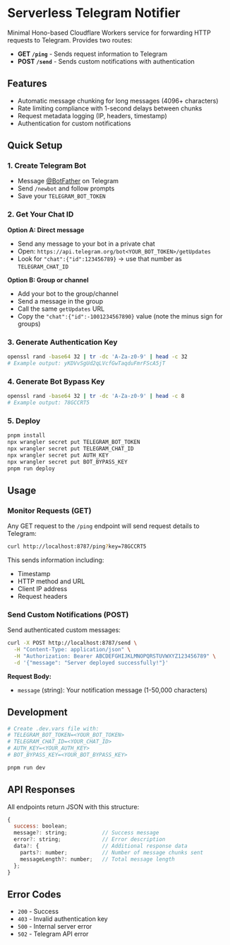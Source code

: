 # Serverless Telegram Notifier

Minimal Hono-based Cloudflare Workers service for forwarding HTTP requests to Telegram. Provides two routes:

- **GET `/ping`** - Sends request information to Telegram
- **POST `/send`** - Sends custom notifications with authentication

## Features

- Automatic message chunking for long messages (4096+ characters)
- Rate limiting compliance with 1-second delays between chunks
- Request metadata logging (IP, headers, timestamp)
- Authentication for custom notifications

## Quick Setup

### 1. Create Telegram Bot

- Message [@BotFather](https://t.me/botfather) on Telegram
- Send `/newbot` and follow prompts
- Save your `TELEGRAM_BOT_TOKEN`

### 2. Get Your Chat ID

**Option A: Direct message**

- Send any message to your bot in a private chat
- Open: `https://api.telegram.org/bot<YOUR_BOT_TOKEN>/getUpdates`
- Look for `"chat":{"id":123456789}` → use that number as `TELEGRAM_CHAT_ID`

**Option B: Group or channel**

- Add your bot to the group/channel
- Send a message in the group
- Call the same `getUpdates` URL
- Copy the `"chat":{"id":-1001234567890}` value (note the minus sign for groups)

### 3. Generate Authentication Key

```bash
openssl rand -base64 32 | tr -dc 'A-Za-z0-9' | head -c 32
# Example output: yKDVvSgUd2qLVcfGwTaqduFmrFScA5jT
```

### 4. Generate Bot Bypass Key

```bash
openssl rand -base64 32 | tr -dc 'A-Za-z0-9' | head -c 8
# Example output: 78GCCRT5
```

### 5. Deploy

```bash
pnpm install
npx wrangler secret put TELEGRAM_BOT_TOKEN
npx wrangler secret put TELEGRAM_CHAT_ID
npx wrangler secret put AUTH_KEY
npx wrangler secret put BOT_BYPASS_KEY
pnpm run deploy
```

## Usage

### Monitor Requests (GET)

Any GET request to the `/ping` endpoint will send request details to Telegram:

```bash
curl http://localhost:8787/ping?key=78GCCRT5
```

This sends information including:

- Timestamp
- HTTP method and URL
- Client IP address
- Request headers

### Send Custom Notifications (POST)

Send authenticated custom messages:

```bash
curl -X POST http://localhost:8787/send \
  -H "Content-Type: application/json" \
  -H "Authorization: Bearer ABCDEFGHIJKLMNOPQRSTUVWXYZ123456789" \
  -d '{"message": "Server deployed successfully!"}'
```

**Request Body:**

- `message` (string): Your notification message (1-50,000 characters)

## Development

```bash
# Create .dev.vars file with:
# TELEGRAM_BOT_TOKEN=<YOUR_BOT_TOKEN>
# TELEGRAM_CHAT_ID=<YOUR_CHAT_ID>
# AUTH_KEY=<YOUR_AUTH_KEY>
# BOT_BYPASS_KEY=<YOUR_BOT_BYPASS_KEY>

pnpm run dev
```

## API Responses

All endpoints return JSON with this structure:

```javascript
{
  success: boolean;
  message?: string;           // Success message
  error?: string;             // Error description
  data?: {                    // Additional response data
    parts?: number;           // Number of message chunks sent
    messageLength?: number;   // Total message length
  };
}
```

## Error Codes

- `200` - Success
- `403` - Invalid authentication key
- `500` - Internal server error
- `502` - Telegram API error
